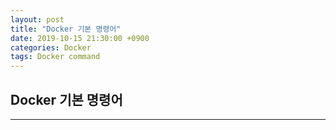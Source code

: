```yaml
---
layout: post
title: "Docker 기본 명령어"
date: 2019-10-15 21:30:00 +0900
categories: Docker
tags: Docker command
---
```


## Docker 기본 명령어

---

